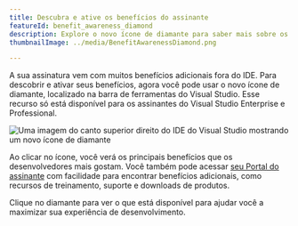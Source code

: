 ```yaml
---
title: Descubra e ative os benefícios do assinante
featureId: benefit_awareness_diamond
description: Explore o novo ícone de diamante para saber mais sobre os benefícios incluídos na sua assinatura.
thumbnailImage: ../media/BenefitAwarenessDiamond.png

---
```


A sua assinatura vem com muitos benefícios adicionais fora do IDE. Para descobrir e ativar seus benefícios, agora você pode usar o novo ícone de diamante, localizado na barra de ferramentas do Visual Studio. Esse recurso só está disponível para os assinantes do Visual Studio Enterprise e Professional.

![Uma imagem do canto superior direito do IDE do Visual Studio mostrando um novo ícone de diamante](../media/BenefitAwarenessDiamond.png)

Ao clicar no ícone, você verá os principais benefícios que os desenvolvedores mais gostam. Você também pode acessar [seu Portal do assinante](https://my.visualstudio.com) com facilidade para encontrar benefícios adicionais, como recursos de treinamento, suporte e downloads de produtos.

Clique no diamante para ver o que está disponível para ajudar você a maximizar sua experiência de desenvolvimento.
